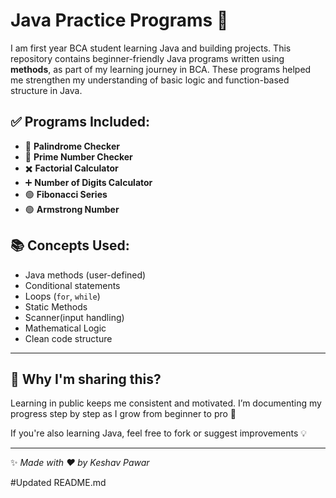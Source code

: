 # Java Practice Programs 🚀

I am first year BCA student learning Java and building projects.
This repository contains beginner-friendly Java programs written using **methods**, as part of my learning journey in BCA. These programs helped me strengthen my understanding of basic logic and function-based structure in Java.

## ✅ Programs Included:
- 🔁 **Palindrome Checker**
- 🔢 **Prime Number Checker**
- ✖️ **Factorial Calculator**
- ➕️ **Number of Digits Calculator**
- 🟢 **Fibonacci Series**
- 🟢 **Armstrong Number**
  
## 📚 Concepts Used:
- Java methods (user-defined)
- Conditional statements
- Loops (`for`, `while`)
- Static Methods
- Scanner(input handling)
- Mathematical Logic
- Clean code structure

---

## 📌 Why I'm sharing this?
Learning in public keeps me consistent and motivated. I’m documenting my progress step by step as I grow from beginner to pro 🚀

If you're also learning Java, feel free to fork or suggest improvements 💡

---
✨ *Made with ❤️ by Keshav Pawar*

#Updated README.md
